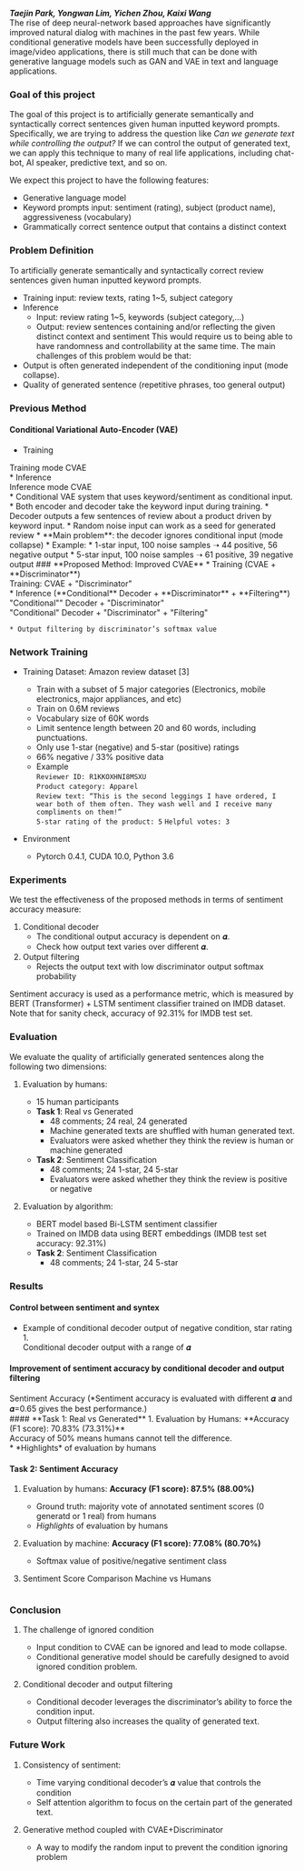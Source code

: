 <!----
layout: page
title: Product review generation using conditional generative language model
description: CSCI 566 2019 Fall Project (NLP TextGen)
img: /assets/img/12.jpg
----->
**_Taejin Park, Yongwan Lim, Yichen Zhou, Kaixi Wang_**  
The rise of deep neural-network based approaches have significantly improved natural dialog with machines in the past few years. While conditional generative models have been successfully deployed in image/video applications, there is still much that can be done with generative language models such as GAN and VAE in text and language applications. 
### **Goal of this project**
The goal of this project is to artificially generate semantically and syntactically correct sentences given human inputted keyword prompts. Specifically, we are trying to address the question like *Can we generate text while controlling the output?* If we can control the output of generated text, we can apply this technique to many of real life applications, including chat-bot, AI speaker, predictive text, and so on. 
<!--<div class="img_row">
<img class="col three left" src="{{ site.baseurl }}/assets/img/project1_fig1.png" alt="" title="fig1"/>
</div>-->
We expect this project to have the following features:
* Generative language model
* Keyword prompts input: sentiment (rating), subject (product name), aggressiveness (vocabulary)
* Grammatically correct sentence output that contains a distinct context
### **Problem Definition**
To artificially generate semantically and syntactically correct review sentences given human inputted keyword prompts.  
* Training input: review texts, rating 1~5, subject category
* Inference
    * Input: review rating 1~5, keywords (subject category,...)
    * Output: review sentences containing and/or reflecting the given distinct context and sentiment
This would require us to being able to have randomness and controllability at the same time.
The main challenges of this problem would be that:
* Output is often generated independent of the conditioning input (mode collapse).
* Quality of generated sentence (repetitive phrases, too general output) 
### **Previous Method**
#### Conditional Variational Auto-Encoder (VAE)
* Training
<div class="img_row">
<img class="col three left" src="{{ site.baseurl }}/assets/img/project1_fig2.png" alt="" title="fig2"/>
</div>
<div class="col three caption">
Training mode CVAE
</div>
* Inference
<div class="img_row">
<img class="col three left" src="{{ site.baseurl }}/assets/img/project1_fig3.png" alt="" title="fig3"/>
</div>
<div class="col three caption">
Inference mode CVAE
</div>
* Conditional VAE system that uses keyword/sentiment as conditional input.
* Both encoder and decoder take the keyword input during training. 
* Decoder outputs a few sentences of review about a product driven by keyword input.
* Random noise input can work as a seed for generated review
* **Main problem**: the decoder ignores conditional input (mode collapse)
    * Example: 
        * 1-star input, 100 noise samples ➝  44 positive, 56 negative output 
        * 5-star input, 100 noise samples ➝  61 positive, 39 negative output 
### **Proposed Method: Improved CVAE**
* Training (CVAE + **Discriminator**) 
<div class="img_row">
<img class="col three left" src="{{ site.baseurl }}/assets/img/project1_fig4.png" alt="" title="fig4"/>
</div>
<div class="col three caption">
Training: CVAE + "Discriminator"
</div>
* Inference (**Conditional** Decoder + **Discriminator** + **Filtering**)
    <div class="img_row">
    <img class="col three left" src="{{ site.baseurl }}/assets/img/project1_fig5.png" alt="" title="fig5"/>
    </div>
    <div class="col three caption">
    "Conditional"" Decoder + "Discriminator"
    </div>
    <div class="img_row">
    <img class="col three left" src="{{ site.baseurl }}/assets/img/project1_fig6.png" alt="" title="fig6"/>
    </div>
    <div class="col three caption">
    "Conditional" Decoder + "Discriminator" + "Filtering"
    </div>
    
    * Output filtering by discriminator’s softmax value
    
    
### **Network Training**
* Training Dataset:  Amazon review dataset [3]
    * Train with a subset of 5 major categories (Electronics, mobile electronics, major appliances, and etc)
    * Train on 0.6M reviews
    * Vocabulary size of 60K words
    * Limit sentence length between 20 and 60 words, including punctuations.
    * Only use 1-star (negative) and 5-star (positive) ratings
    * 66% negative / 33% positive data
    * Example  
        `Reviewer ID: R1KKOXHNI8MSXU`  
        `Product category: Apparel`  
        `Review text: “This is the second leggings I have ordered, I wear both of them often. They wash well and I receive many compliments on them!”`  
        `5-star rating of the product: 5` 
        `Helpful votes: 3`
        
* Environment
    * Pytorch 0.4.1, CUDA 10.0, Python 3.6
### **Experiments**
We test the effectiveness of the proposed methods in terms of sentiment accuracy measure:
1. Conditional decoder
    * The conditional output accuracy is dependent on 𝜶.
    * Check how output text varies over different 𝜶.  
1. Output filtering
    * Rejects the output text with low discriminator output softmax probability
        
Sentiment accuracy is used as a performance metric, which is measured by BERT (Transformer) + LSTM sentiment classifier trained on IMDB dataset. Note that for sanity check, accuracy of 92.31% for IMDB test set.
### **Evaluation**
We evaluate the quality of artificially generated sentences along the following two dimensions:
1. Evaluation by humans:
    * 15 human participants   
    * **Task 1**: Real vs Generated 
        * 48 comments; 24 real, 24 generated
        * Machine generated texts are shuffled with human generated text.
        * Evaluators were asked whether they think the review is human or machine generated
    * **Task 2**: Sentiment Classification 
        * 48 comments; 24 1-star, 24 5-star
        * Evaluators were asked whether they think the review is positive or negative
    
1. Evaluation by algorithm:
    * BERT model based Bi-LSTM sentiment classifier
    * Trained on IMDB data using BERT embeddings (IMDB test set accuracy: 92.31%)
    * **Task 2**: Sentiment Classification 
        * 48 comments; 24 1-star, 24 5-star
### **Results**
#### **Control between sentiment and syntex**   
* Example of conditional decoder output of negative condition,  star rating 1.
    <div class="img_row">
    <img class="col three left" src="{{ site.baseurl }}/assets/img/project1_fig8.png" alt="" title="fig8"/>
    </div>
    <div class="col three caption">
    Conditional decoder output with a range of 𝜶
    </div>
#### **Improvement of sentiment accuracy by conditional decoder and output filtering**
<div class="img_row">
<img class="col three left" src="{{ site.baseurl }}/assets/img/project1_fig9.png" alt="" title="fig9"/>
</div>
<div class="col two caption">
Sentiment Accuracy 
(*Sentiment accuracy is evaluated with different 𝜶 and 𝜶=0.65 gives the best performance.)
</div>
<!--|         | No Conditional Decoder (𝜶=0) | Conditional Decoder (𝜶=0.65*) | -->
<!--    | :-------------: |-------------| -----|| ------------- |-->
<!--    | Sentiment Accuracy | right-aligned | $1600 |-->
#### **Task 1: Real vs Generated**
1. Evaluation by Humans:
    **Accuracy (F1 score): 70.83% (73.31%)**
    <div class="img_row">
    <img class="col three left" src="{{ site.baseurl }}/assets/img/project1_fig10.png" alt="" title="fig10"/>
    </div>
    <div class="col three caption">
    Accuracy of 50% means humans cannot tell the difference.
    </div>
    * *Highlights* of evaluation by humans
    <div class="img_row">
    <img class="col three left" src="{{ site.baseurl }}/assets/img/project1_fig11.png" alt="" title="fig11"/>
    </div>
        
<!--            **GOOD** -->
<!--            (*More than 90% are fooled*)-->
<!--        -->
<!--            `these speakers are not the best sounding radio i have tried . i have had it for a few months and it stopped working . i am very disappointed in the quality of the product .`-->
<!--            -->
<!--            `this thing rocks ! ! ! ! easy to carry and works great . i can even see the difference in the picture and the sound quality is good .`-->
<!--            -->
<!--            `it has great sound , and the volume was quite adequate . easy to use and it was easy to set up . i like the way it is supposed to be .`-->
<!---->
<!--            **BAD** -->
<!--            (*Nobody was fooled*)-->
<!--            -->
<!--            `i have had this battery for a few years now and i **have no complaints** . so far this is a terrible product .`-->
<!--            -->
<!--            `pro is a great product . the only problem is that the unit is not compatible with the unit , but the battery is dead . i have to recharge it with a different charger .`-->
<!--            -->
<!--            `i have had this tv for over a year and have had it for a month and then just stopped working . i have had it for a month and now it has a great picture . `-->
      
#### **Task 2: Sentiment Accuracy**
1. Evaluation by humans:
 **Accuracy (F1 score):  87.5% (88.00%)**
    * Ground truth: majority vote of annotated sentiment scores (0 generatd or 1 real) from humans 
    * *Highlights* of evaluation by humans
    <div class="img_row">
    <img class="col three left" src="{{ site.baseurl }}/assets/img/project1_fig12.png" alt="" title="fig12"/>
    </div>
    
2. Evaluation by machine:
 **Accuracy (F1 score): 77.08% (80.70%)**
      * Softmax value of positive/negative sentiment class
3. Sentiment Score Comparison Machine vs Humans
  <div class="img_row">
  <img class="col three left" src="{{ site.baseurl }}/assets/img/project1_fig7.png" alt="" title="fig7"/>
  </div>
 
### **Conclusion**
1.  The challenge of ignored condition
    * Input condition to CVAE can be ignored and lead to mode collapse.
    * Conditional generative model should be carefully designed to avoid ignored condition problem.
 
1. Conditional decoder and output filtering 
    * Conditional decoder leverages the discriminator’s ability to force the condition input.
    * Output filtering also increases the quality of generated text.
 
 
### **Future Work**
1. Consistency of sentiment:
    * Time varying conditional decoder’s 𝜶 value that controls the condition 
    * Self attention algorithm to focus on the certain part of the generated text.
 
1. Generative method coupled with CVAE+Discriminator
    * A way to modify the random input to prevent the condition ignoring problem
 
 
<!--Some preliminary results from the prototype models-->
<!---->
<!--1. CVAE output examples: Trained on 800,000 musical instrument section comments. Star rating of 5 was given as condition for CVAE model.-->
<!---->
<!--    * *Example 1*<br/>-->
<!--        `<sos> i have been using this for a few months now and i am very pleased with the quality of the sound . the sound is very good and the sound is very good . i have a pair of these in my studio and they are very comfortable  . <eos>`-->
<!---->
<!--    * *Example 2*<br/>-->
<!--       `<sos> i bought this for my son for christmas . he loves it . he has a lot of fun with it  . <eos> `-->
<!---->
<!--    * *Example 3*<br/>-->
<!--        `<sos> i love this microphone . i use it for my karaoke and it works great . i have a lot of fun with it . <eos>`-->
<!---->
<!--2.  GPT-2 language model examples: (unconditioned baseline)-->
<!---->
<!--    * *Example 1*<br/>-->
<!--        `The Contour Brush is a makeup brush that features majorly angled bristles and highly curated fine-sprinkle trays. Its medium size bristles on outward strokes makes it ideal for applied color and volumizing/contour techniques. Its single-handler mode allows for easy control and produces clean product, while elegant design accentuates the product's natural beauty. The contour brush requires a firm grip on the handle, utilized to control the crooked strokes that are most desired by makeup artists.`-->
<!--        -->
<!--    * *Example 2*<br/>-->
<!--        `Using this brush comes with a few different application techniques. First, you should apply your face powder using a straight, wide, upward stroke over the center, and play around with type of product to get the correct color. Then, use the medium type of powder brushes to apply powders to remove excess product with the downward strokes. Lastly, use the contour brush to apply the eyeshadow. Don't forget to dry the blush brush after to prevent rolling and contamination!`-->
<!---->
<!--    * Observations: -->
<!--        * Sampling methods have significant effects on results and intermediate training does not necessarily entail better accuracy-->
<!--        * Focus on language modeling has greatest potential to increase performance-->
